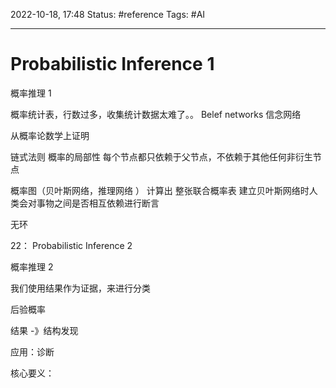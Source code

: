 2022-10-18, 17:48
Status: #reference 
Tags: #AI 

---
# Probabilistic Inference 1

概率推理 1

概率统计表，行数过多，收集统计数据太难了。。
Belef networks 信念网络


从概率论数学上证明


链式法则
概率的局部性
每个节点都只依赖于父节点，不依赖于其他任何非衍生节点

概率图（贝叶斯网络，推理网络 ） 计算出 整张联合概率表
建立贝叶斯网络时人类会对事物之间是否相互依赖进行断言


无环

22： Probabilistic Inference 2

概率推理 2

我们使用结果作为证据，来进行分类

后验概率

结果 -》结构发现

应用：诊断

核心要义：